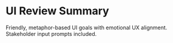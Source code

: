 # UI Review Summary

Friendly, metaphor-based UI goals with emotional UX alignment. Stakeholder input prompts included.